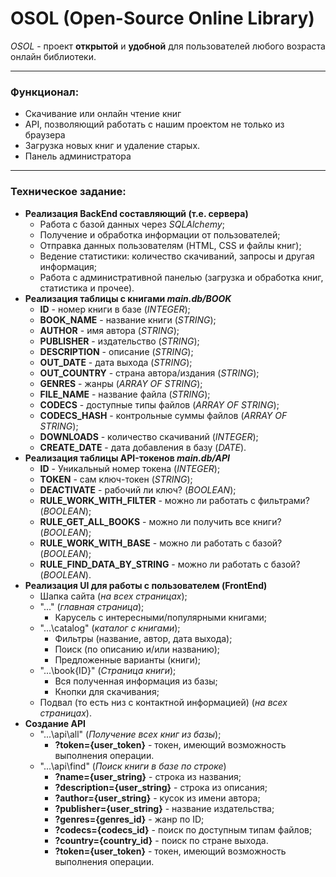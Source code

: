 # OSOL (Open-Source Online Library)
*OSOL* - проект **открытой** и **удобной** для пользователей любого возраста онлайн библиотеки.
***
### Функционал:
- Скачивание или онлайн чтение книг
- API, позволяющий работать с нашим проектом не только из браузера
- Загрузка новых книг и удаление старых.
- Панель администратора
***
### Техническое задание:
- **Реализация BackEnd составляющий (т.е. сервера)**
  * Работа с базой данных через _SQLAlchemy_;
  * Получение и обработка информации от пользователей;
  * Отправка данных пользователям (HTML, CSS и файлы книг);
  * Ведение статистики: количество скачиваний, запросы и другая информация;
  * Работа с административной панелью (загрузка и обработка книг, статистика и прочее).
- **Реализация таблицы с книгами _main.db/BOOK_**
    * **ID** - номер книги в базе (_INTEGER_);
    * **BOOK_NAME** - название книги (_STRING_);
    * **AUTHOR** - имя автора (_STRING_);
    * **PUBLISHER** - издательство (_STRING_);
    * **DESCRIPTION** - описание (_STRING_);
    * **OUT_DATE** - дата выхода (_STRING_);
    * **OUT_COUNTRY** - страна автора/издания (_STRING_);
    * **GENRES** - жанры (_ARRAY OF STRING_);
    * **FILE_NAME** - название файла (_STRING_);
    * **CODECS** - доступные типы файлов (_ARRAY OF STRING_);
    * **CODECS_HASH** - контрольные суммы файлов (_ARRAY OF STRING_);
    * **DOWNLOADS** - количество скачиваний (_INTEGER_);
    * **CREATE_DATE** - дата добавления в базу (_DATE_).
- **Реализация таблицы API-токенов _main.db/API_**
    * **ID** - Уникальный номер токена (_INTEGER_);
    * **TOKEN** - сам ключ-токен (_STRING_);
    * **DEACTIVATE** - рабочий ли ключ? (_BOOLEAN_);
    * **RULE_WORK_WITH_FILTER** - можно ли работать с фильтрами? (_BOOLEAN_);
    * **RULE_GET_ALL_BOOKS** - можно ли получить все книги? (_BOOLEAN_);
    * **RULE_WORK_WITH_BASE** - можно ли работать с базой? (_BOOLEAN_);
    * **RULE_FIND_DATA_BY_STRING** - можно ли работать с базой? (_BOOLEAN_).
- **Реализация UI для работы с пользователем (FrontEnd)**
  * Шапка сайта (_на всех страницах_);
  * "...\" (_главная страница_);
    * Карусель с интересными/популярными книгами;
  * "...\catalog\" (_каталог с книгами_);
    * Фильтры (название, автор, дата выхода);
    * Поиск (по описанию и/или названию);
    * Предложенные варианты (книги);
  * "...\book\{ID}" (_Страница книги_);
    * Вся полученная информация из базы;
    * Кнопки для скачивания;
  * Подвал (то есть низ с контактной информацией) (_на всех страницах_).
- **Создание API**
  * "...\api\all\" (_Получение всех книг из базы_);
    * **?token={user_token}** - токен, имеющий возможность выполнения операции.
  * "...\api\find\" (_Поиск книги в базе по строке_)
    * **?name={user_string}** - строка из названия;
    * **?description={user_string}** - строка из описания;
    * **?author={user_string}** - кусок из имени автора;
    * **?publisher={user_string}** - название издательства;
    * **?genres={genres_id}** - жанр по ID;
    * **?codecs={codecs_id}** - поиск по доступным типам файлов;
    * **?country={country_id}** - поиск по стране выхода.
    * **?token={user_token}** - токен, имеющий возможность выполнения операции.